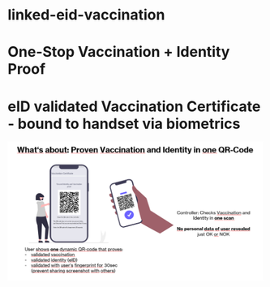 # linked-eid-vaccination

# One-Stop Vaccination + Identity Proof

# eID validated Vaccination Certificate - bound to handset via biometrics

<img src="whats_about.png">

